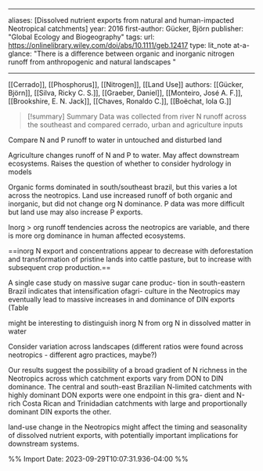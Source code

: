   
---
aliases: [Dissolved nutrient exports from natural and human-impacted Neotropical catchments] 
year: 2016 
first-author: Gücker, Björn
publisher: "Global Ecology and Biogeography" 
tags:
url: https://onlinelibrary.wiley.com/doi/abs/10.1111/geb.12417 
type: lit_note
at-a-glance: "There is a difference between organic and inorganic nitrogen runoff from anthropogenic and natural landscapes "

--- 

[[Cerrado]], [[Phosphorus]], [[Nitrogen]], [[Land Use]]
authors: [[Gücker, Björn]], [[Silva, Ricky C. S.]], [[Graeber, Daniel]], [[Monteiro, José A. F.]], [[Brookshire, E. N. Jack]], [[Chaves, Ronaldo C.]], [[Boëchat, Iola G.]]


>[!summary] Summary
> Data was collected from river N runoff across the southeast and compared cerrado, urban and agriculture inputs


Compare N and P runoff to water in untouched and disturbed land

Agriculture changes runoff of N and P to water. May affect downstream ecosystems. Raises the question of whether to consider hydrology in models

Organic forms dominated in south/southeast brazil, but this varies a lot across the neotropics. Land use increased runoff of both organic and inorganic, but did not change org N dominance. P data was more difficult but land use may also increase P exports.

Inorg > org runoff tendencies across the neotropics are variable, and there is more org dominance in human affected ecosystems.

==inorg N export and concentrations appear to decrease with deforestation and transformation of pristine lands into cattle pasture, but to increase with subsequent crop production.==

A single case study on massive sugar cane produc- tion in south-eastern Brazil indicates that intensification ofagri- culture in the Neotropics may eventually lead to massive increases in and dominance of DIN exports (Table

might be interesting to distinguish inorg N from org N in dissolved matter in water

Consider variation across landscapes (different ratios were found across neotropics - different agro practices, maybe?)

Our results suggest the possibility of a broad gradient of N richness in the Neotropics across which catchment exports vary from DON to DIN dominance. The central and south-east Brazilian N-limited catchments with highly dominant DON exports were one endpoint in this gra- dient and N-rich Costa Rican and Trinidadian catchments with large and proportionally dominant DIN exports the other.

land-use change in the Neotropics might affect the timing and seasonality of dissolved nutrient exports, with potentially important implications for downstream systems.

%% Import Date: 2023-09-29T10:07:31.936-04:00 %%
